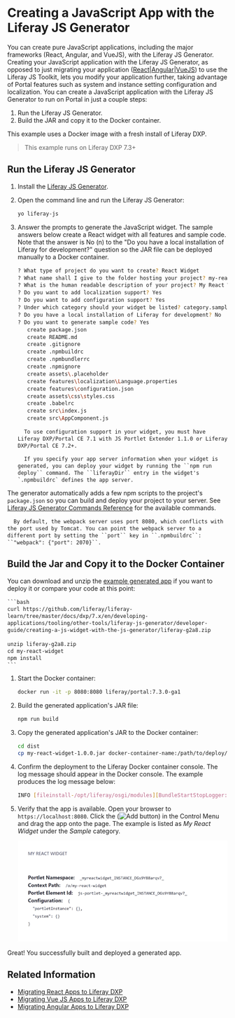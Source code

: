 # Creating a JavaScript App with the Liferay JS Generator

You can create pure JavaScript applications, including the major frameworks (React, Angular, and VueJS), with the Liferay JS Generator. Creating your JavaScript application with the Liferay JS Generator, as opposed to just migrating your application ([React](../../../../developing-a-single-page-application/using-react.md)|[Angular](../../../../developing-a-single-page-application/using-angular.md)|[VueJS](../../../../developing-a-single-page-application/using-vuejs.md)) to use the Liferay JS Toolkit, lets you modify your application further, taking advantage of Portal features such as system and instance setting configuration and localization. You can create a JavaScript application with the Liferay JS Generator to run on Portal in just a couple steps:

1. Run the Liferay JS Generator.
1. Build the JAR and copy it to the Docker container.

This example uses a Docker image with a fresh install of Liferay DXP.

> This example runs on Liferay DXP 7.3+

## Run the Liferay JS Generator

1. Install the [Liferay JS Generator](../installing-the-js-generator-and-creating-js-portlets.md).
1. Open the command line and run the Liferay JS Generator:

    ```bash
    yo liferay-js
    ```

1. Answer the prompts to generate the JavaScript widget. The sample answers below create a React widget with all features and sample code. Note that the answer is No (n) to the "Do you have a local installation of Liferay for development?" question so the JAR file can be deployed manually to a Docker container.

    ```bash
    ? What type of project do you want to create? React Widget
    ? What name shall I give to the folder hosting your project? my-react-widget
    ? What is the human readable description of your project? My React Widget
    ? Do you want to add localization support? Yes
    ? Do you want to add configuration support? Yes
    ? Under which category should your widget be listed? category.sample
    ? Do you have a local installation of Liferay for development? No
    ? Do you want to generate sample code? Yes
       create package.json
       create README.md
       create .gitignore
       create .npmbuildrc
       create .npmbundlerrc
       create .npmignore
       create assets\.placeholder
       create features\localization\Language.properties
       create features\configuration.json
       create assets\css\styles.css
       create .babelrc
       create src\index.js
       create src\AppComponent.js
    ```

    ```note::
      To use configuration support in your widget, you must have Liferay DXP/Portal CE 7.1 with JS Portlet Extender 1.1.0 or Liferay DXP/Portal CE 7.2+.
    ```

    ```tip::
      If you specify your app server information when your widget is generated, you can deploy your widget by running the ``npm run deploy`` command. The ``liferayDir`` entry in the widget's `.npmbuildrc` defines the app server.
    ```

The generator automatically adds a few npm scripts to the project's `package.json` so you can build and deploy your project to your server. See [Liferay JS Generator Commands Reference](../reference/liferay-js-generator-commands-reference.md) for the available commands.

```tip::
  By default, the webpack server uses port 8080, which conflicts with the port used by Tomcat. You can point the webpack server to a different port by setting the ``port`` key in ``.npmbuildrc``: ``"webpack": {"port": 2070}``.
```

## Build the Jar and Copy it to the Docker Container

You can download and unzip the [example generated app](https://github.com/liferay/liferay-learn/tree/master/docs/dxp/7.x/en/developing-applications/tooling/other-tools/liferay-js-generator/creating-a-js-widget-with-the-js-generator/liferay-g2a8.zip) if you want to deploy it or compare your code at this point:

    ```bash
    curl https://github.com/liferay/liferay-learn/tree/master/docs/dxp/7.x/en/developing-applications/tooling/other-tools/liferay-js-generator/developer-guide/creating-a-js-widget-with-the-js-generator/liferay-g2a8.zip
    
    unzip liferay-g2a8.zip
    cd my-react-widget
    npm install
    ```

1. Start the Docker container:

    ```bash
    docker run -it -p 8080:8080 liferay/portal:7.3.0-ga1
    ```

1. Build the generated application's JAR file:

    ```bash
    npm run build
    ```

1. Copy the generated application's JAR to the Docker container:
  
    ```bash
    cd dist
    cp my-react-widget-1.0.0.jar docker-container-name:/path/to/deploy/folder
    ```
  
1. Confirm the deployment to the Liferay Docker container console. The log message should appear in the Docker console. The example produces the log message below:

    ```bash
    INFO [fileinstall-/opt/liferay/osgi/modules][BundleStartStopLogger:39] STARTED my-react-widget_1.0.0 [1132]
    ```
  
1. Verify that the app is available. Open your browser to `https://localhost:8080`. Click the (![Add button](../../../../../images/icon-add-app.png)) in the Control Menu and drag the app onto the page. The example is listed as *My React Widget* under the *Sample* category.
  
    ![The generated sample React widget displays basic information about the app.](./creating-a-js-widget-with-the-js-generator/images/01.png)

Great! You successfully built and deployed a generated app.

## Related Information

* [Migrating React Apps to Liferay DXP](../../../../developing-a-single-page-application/using-react.md)
* [Migrating Vue JS Apps to Liferay DXP](../../../../developing-a-single-page-application/using-vuejs.md)
* [Migrating Angular Apps to Liferay DXP](../../../../developing-a-single-page-application/using-angular.md)